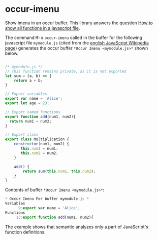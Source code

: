 # occur-imenu
Show imenu in an occur buffer.
This library answers the question [How to show all functions in a javascript file](https://emacs.stackexchange.com/q/51686/2370).

The command <kbd>M-x</kbd> `occur-imenu` called in the buffer for the following javascript file `mymodule.js` (cited from the [english JavaScript Wikipedia page](https://en.wikipedia.org/wiki/JavaScript#Simple_examples)) generates the occur buffer `*Occur Imenu <mymodule.js>*` shown below.

```javascript

/* mymodule.js */
// This function remains private, as it is not exported
let sum = (a, b) => {
    return a + b;
}

// Export variables
export var name = 'Alice';
export let age = 23;

// Export named functions
export function add(num1, num2){
  return num1 + num2;
}

// Export class
export class Multiplication {
    constructor(num1, num2) {
       this.num1 = num1;
       this.num2 = num2;
    }

    add() {
        return sum(this.num1, this.num2);
    }
}
```

Contents of buffer `*Occur Imenu <mymodule.js>*`:

```javascript
* Occur Imenu For buffer mymodule.js *
Variables
      9:export var name = 'Alice';
Functions
     13:export function add(num1, num2){
```

The example shows that semantic analyzes only a part of JavaScript's function definitions.
